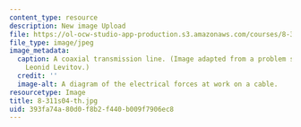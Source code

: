 ```yaml
---
content_type: resource
description: New image Upload
file: https://ol-ocw-studio-app-production.s3.amazonaws.com/courses/8-311-electromagnetic-theory-spring-2004/393fa74a80d0f8b2f440b009f7906ec8_8-311s04-th.jpg
file_type: image/jpeg
image_metadata:
  caption: A coaxial transmission line. (Image adapted from a problem set by Prof.
    Leonid Levitov.)
  credit: ''
  image-alt: A diagram of the electrical forces at work on a cable.
resourcetype: Image
title: 8-311s04-th.jpg
uid: 393fa74a-80d0-f8b2-f440-b009f7906ec8
---
```


